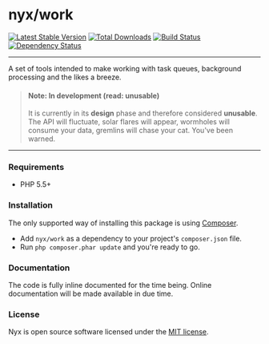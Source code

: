 # nyx/work
[![Latest Stable Version](https://poser.pugx.org/nyx/work/v/stable.png)](https://packagist.org/packages/nyx/work)
[![Total Downloads](https://poser.pugx.org/nyx/work/downloads.png)](https://packagist.org/packages/nyx/work)
[![Build Status](https://travis-ci.org/unyx/work.png)](https://travis-ci.org/unyx/work)
[![Dependency Status](https://www.versioneye.com/user/projects/52754de4632bac4259000a3f/badge.png)](https://www.versioneye.com/user/projects/52754de4632bac4259000a3f)

-----

A set of tools intended to make working with task queues, background processing and the likes a breeze.

> #### Note: In development (read: unusable)
> It is currently in its **design** phase and therefore considered **unusable**. The API will fluctuate, solar flares will
> appear, wormholes will consume your data, gremlins will chase your cat. You've been warned.

-----

### Requirements

- PHP 5.5+

### Installation

The only supported way of installing this package is using [Composer](http://getcomposer.org).

- Add `nyx/work` as a dependency to your project's `composer.json` file.
- Run `php composer.phar update` and you're ready to go.

### Documentation

The code is fully inline documented for the time being. Online documentation will be made available in due time.

### License

Nyx is open source software licensed under the [MIT license](http://opensource.org/licenses/MIT).
